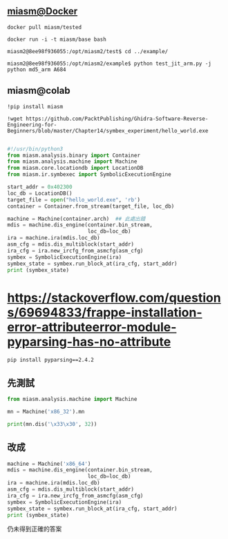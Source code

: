 

## [miasm@Docker](https://registry.hub.docker.com/r/miasm/tested)

```
docker pull miasm/tested

docker run -i -t miasm/base bash

miasm2@8ee98f936055:/opt/miasm2/test$ cd ../example/

miasm2@8ee98f936055:/opt/miasm2/example$ python test_jit_arm.py -j python md5_arm A684
```

## miasm@colab

```
!pip install miasm

!wget https://github.com/PacktPublishing/Ghidra-Software-Reverse-Engineering-for-Beginners/blob/master/Chapter14/symbex_experiment/hello_world.exe
```
```python

#!/usr/bin/python3
from miasm.analysis.binary import Container
from miasm.analysis.machine import Machine
from miasm.core.locationdb import LocationDB
from miasm.ir.symbexec import SymbolicExecutionEngine

start_addr = 0x402300
loc_db = LocationDB()
target_file = open("hello_world.exe", 'rb')
container = Container.from_stream(target_file, loc_db)

machine = Machine(container.arch)  ## 此處出錯
mdis = machine.dis_engine(container.bin_stream, 
                          loc_db=loc_db)
ira = machine.ira(mdis.loc_db)
asm_cfg = mdis.dis_multiblock(start_addr)
ira_cfg = ira.new_ircfg_from_asmcfg(asm_cfg)
symbex = SymbolicExecutionEngine(ira)
symbex_state = symbex.run_block_at(ira_cfg, start_addr)
print (symbex_state)
```

# https://stackoverflow.com/questions/69694833/frappe-installation-error-attributeerror-module-pyparsing-has-no-attribute
```
pip install pyparsing==2.4.2
```

## 先測試
```python
from miasm.analysis.machine import Machine

mn = Machine('x86_32').mn

print(mn.dis('\x33\x30', 32))
```
## 改成
```python
machine = Machine('x86_64')
mdis = machine.dis_engine(container.bin_stream, 
                          loc_db=loc_db)
ira = machine.ira(mdis.loc_db)
asm_cfg = mdis.dis_multiblock(start_addr)
ira_cfg = ira.new_ircfg_from_asmcfg(asm_cfg)
symbex = SymbolicExecutionEngine(ira)
symbex_state = symbex.run_block_at(ira_cfg, start_addr)
print (symbex_state)
```

仍未得到正確的答案
